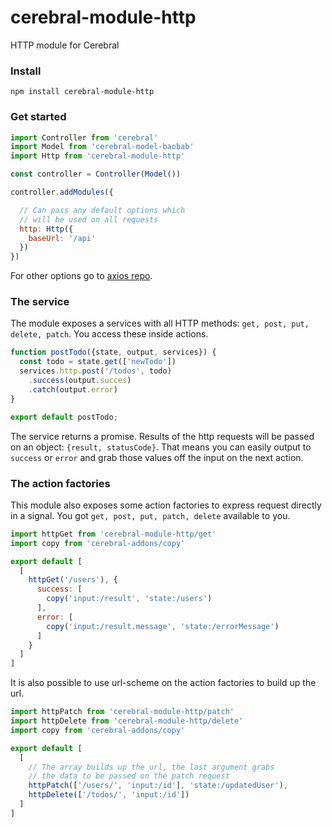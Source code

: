 # cerebral-module-http
HTTP module for Cerebral

### Install

`npm install cerebral-module-http`

### Get started

```js
import Controller from 'cerebral'
import Model from 'cerebral-model-baobab'
import Http from 'cerebral-module-http'

const controller = Controller(Model())

controller.addModules({

  // Can pass any default options which
  // will be used on all requests
  http: Http({
    baseUrl: '/api'
  })
})
```

For other options go to [axios repo](https://github.com/mzabriskie/axios).

### The service
The module exposes a services with all HTTP methods: `get, post, put, delete, patch`. You access these inside actions.

```javascript
function postTodo({state, output, services}) {
  const todo = state.get(['newTodo'])
  services.http.post('/todos', todo)
    .success(output.succes)
    .catch(output.error)
}

export default postTodo;
```

The service returns a promise. Results of the http requests will be passed on an object: `{result, statusCode}`. That means you can easily output to `success` or `error` and grab those values off the input on the next action.

### The action factories
This module also exposes some action factories to express request directly in a signal. You got `get, post, put, patch, delete` available to you.

```js
import httpGet from 'cerebral-module-http/get'
import copy from 'cerebral-addons/copy'

export default [
  [
    httpGet('/users'), {
      success: [
        copy('input:/result', 'state:/users')
      ],
      error: [
        copy('input:/result.message', 'state:/errorMessage')
      ]
    }    
  ]  
]
```

It is also possible to use url-scheme on the action factories to build up the url.

```js
import httpPatch from 'cerebral-module-http/patch'
import httpDelete from 'cerebral-module-http/delete'
import copy from 'cerebral-addons/copy'

export default [
  [
    // The array builds up the url, the last argument grabs
    // the data to be passed on the patch request
    httpPatch(['/users/', 'input:/id'], 'state:/updatedUser'),
    httpDelete(['/todos/', 'input:/id'])
  ]  
]
```
